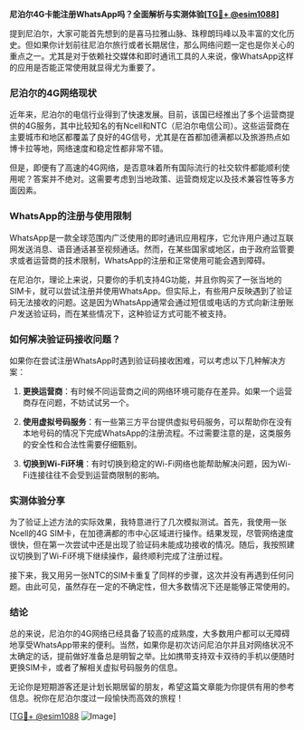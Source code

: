 **尼泊尔4G卡能注册WhatsApp吗？全面解析与实测体验[[TG💪+ @esim1088](https://t.me/s/esim1088)]**

提到尼泊尔，大家可能首先想到的是喜马拉雅山脉、珠穆朗玛峰以及丰富的文化历史。但如果你计划前往尼泊尔旅行或者长期居住，那么网络问题一定也是你关心的重点之一。尤其是对于依赖社交媒体和即时通讯工具的人来说，像WhatsApp这样的应用是否能正常使用就显得尤为重要了。

### 尼泊尔的4G网络现状

近年来，尼泊尔的电信行业得到了快速发展。目前，该国已经推出了多个运营商提供的4G服务，其中比较知名的有Ncell和NTC（尼泊尔电信公司）。这些运营商在主要城市和地区都覆盖了良好的4G信号，尤其是在首都加德满都以及旅游热点如博卡拉等地，网络速度和稳定性都非常不错。

但是，即便有了高速的4G网络，是否意味着所有国际流行的社交软件都能顺利使用呢？答案并不绝对。这需要考虑到当地政策、运营商规定以及技术兼容性等多方面因素。

### WhatsApp的注册与使用限制

WhatsApp是一款全球范围内广泛使用的即时通讯应用程序，它允许用户通过互联网发送消息、语音通话甚至视频通话。然而，在某些国家或地区，由于政府监管要求或者运营商的技术限制，WhatsApp的注册和正常使用可能会遇到障碍。

在尼泊尔，理论上来说，只要你的手机支持4G功能，并且你购买了一张当地的SIM卡，就可以尝试注册并使用WhatsApp。但实际上，有些用户反映遇到了验证码无法接收的问题。这是因为WhatsApp通常会通过短信或电话的方式向新注册账户发送验证码，而在某些情况下，这种验证方式可能不被支持。

### 如何解决验证码接收问题？

如果你在尝试注册WhatsApp时遇到验证码接收困难，可以考虑以下几种解决方案：

1. **更换运营商**：有时候不同运营商之间的网络环境可能存在差异。如果一个运营商存在问题，不妨试试另一个。
   
2. **使用虚拟号码服务**：有一些第三方平台提供虚拟号码服务，可以帮助你在没有本地号码的情况下完成WhatsApp的注册流程。不过需要注意的是，这类服务的安全性和合法性需要仔细甄别。

3. **切换到Wi-Fi环境**：有时切换到稳定的Wi-Fi网络也能帮助解决问题，因为Wi-Fi连接往往不会受到运营商限制的影响。

### 实测体验分享

为了验证上述方法的实际效果，我特意进行了几次模拟测试。首先，我使用一张Ncell的4G SIM卡，在加德满都的市中心区域进行操作。结果发现，尽管网络速度很快，但在第一次尝试中还是出现了验证码未能成功接收的情况。随后，我按照建议切换到了Wi-Fi环境下继续操作，最终顺利完成了注册过程。

接下来，我又用另一张NTC的SIM卡重复了同样的步骤，这次并没有再遇到任何问题。由此可见，虽然存在一定的不确定性，但大多数情况下还是能够正常使用的。

### 结论

总的来说，尼泊尔的4G网络已经具备了较高的成熟度，大多数用户都可以无障碍地享受WhatsApp带来的便利。当然，如果你是初次访问尼泊尔并且对网络状况不太确定的话，提前做好准备总是明智之举。比如携带支持双卡双待的手机以便随时更换SIM卡，或者了解相关虚拟号码服务的信息。

无论你是短期游客还是计划长期居留的朋友，希望这篇文章能为你提供有用的参考信息。祝你在尼泊尔度过一段愉快而高效的旅程！

[[TG💪+ @esim1088](https://t.me/s/esim1088) ![Image](https://i.postimg.cc/4NQfJmqS/Snipaste-2025-05-13-00-14-12.png)]